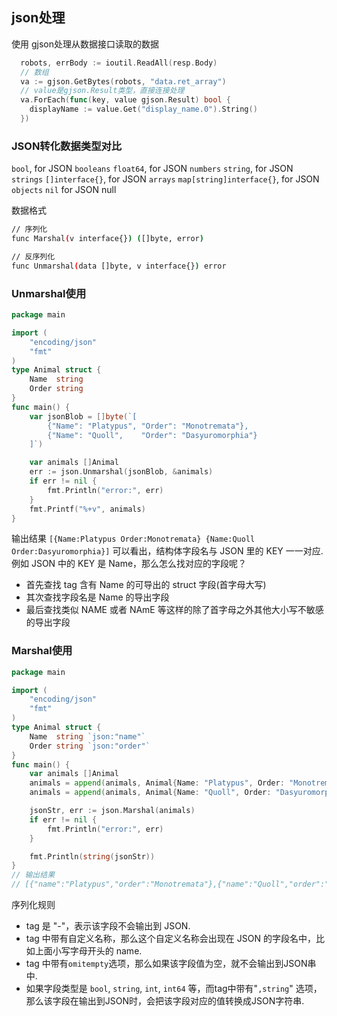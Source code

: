 ## json处理

使用 gjson处理从数据接口读取的数据
```go
  robots, errBody := ioutil.ReadAll(resp.Body)
  // 数组
  va := gjson.GetBytes(robots, "data.ret_array")
  // value是gjson.Result类型，直接连接处理
  va.ForEach(func(key, value gjson.Result) bool {
    displayName := value.Get("display_name.0").String()
  })
```

### JSON转化数据类型对比
`bool`, for JSON `booleans`
`float64`, for JSON `numbers`
`string`, for JSON `strings`
`[]interface{}`, for JSON `arrays`
`map[string]interface{}`, for JSON `objects`
`nil` for JSON null

数据格式
```sh
// 序列化
func Marshal(v interface{}) ([]byte, error)

// 反序列化
func Unmarshal(data []byte, v interface{}) error
```

### Unmarshal使用
```go
package main

import (
    "encoding/json"
    "fmt"
)
type Animal struct {
    Name  string
    Order string
}
func main() {
    var jsonBlob = []byte(`[
        {"Name": "Platypus", "Order": "Monotremata"},
        {"Name": "Quoll",    "Order": "Dasyuromorphia"}
    ]`)

    var animals []Animal
    err := json.Unmarshal(jsonBlob, &animals)
    if err != nil {
        fmt.Println("error:", err)
    }
    fmt.Printf("%+v", animals)
}
```
输出结果 `[{Name:Platypus Order:Monotremata} {Name:Quoll Order:Dasyuromorphia}]`
可以看出，结构体字段名与 JSON 里的 KEY 一一对应.
例如 JSON 中的 KEY 是 Name，那么怎么找对应的字段呢？
- 首先查找 tag 含有 Name 的可导出的 struct 字段(首字母大写)
- 其次查找字段名是 Name 的导出字段
- 最后查找类似 NAME 或者 NAmE 等这样的除了首字母之外其他大小写不敏感的导出字段

### Marshal使用
```go
package main

import (
    "encoding/json"
    "fmt"
)
type Animal struct {
    Name  string `json:"name"`
    Order string `json:"order"`
}
func main() {
    var animals []Animal
    animals = append(animals, Animal{Name: "Platypus", Order: "Monotremata"})
    animals = append(animals, Animal{Name: "Quoll", Order: "Dasyuromorphia"})

    jsonStr, err := json.Marshal(animals)
    if err != nil {
        fmt.Println("error:", err)
    }

    fmt.Println(string(jsonStr))
}
// 输出结果
// [{"name":"Platypus","order":"Monotremata"},{"name":"Quoll","order":"Dasyuromorphia"}]
```
序列化规则
- tag 是 "-"，表示该字段不会输出到 JSON.
- tag 中带有自定义名称，那么这个自定义名称会出现在 JSON 的字段名中，比如上面小写字母开头的 name.
- tag 中带有`omitempty`选项，那么如果该字段值为空，就不会输出到JSON串中.
- 如果字段类型是 `bool`, `string`, `int`, `int64` 等，而tag中带有"`,string`" 选项，那么该字段在输出到JSON时，会把该字段对应的值转换成JSON字符串.


